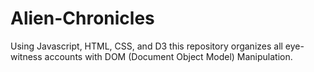 # Alien-Chronicles
Using Javascript, HTML, CSS, and D3 this repository organizes all eye-witness accounts with DOM (Document Object Model) Manipulation.
